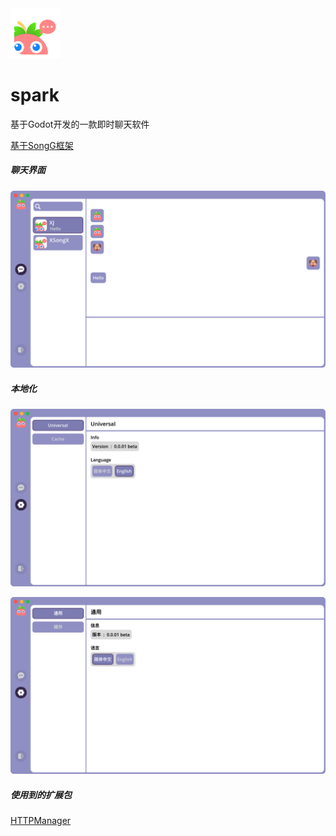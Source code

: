 <img src="./Assets/Logo/Spark.svg" width="80">

# spark

基于Godot开发的一款即时聊天软件

[基于SongG框架](https://github.com/Song-Hong/SongG)

##### 聊天界面

![](./readme/a3.png)

##### 本地化

![](./readme/a2.png)

![](./readme/a1.png)

##### 使用到的扩展包

[HTTPManager](https://godotengine.org/asset-library/asset/1797)

